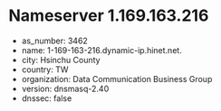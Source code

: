 # Nameserver 1.169.163.216

* as_number: 3462
* name: 1-169-163-216.dynamic-ip.hinet.net.
* city: Hsinchu County
* country: TW
* organization: Data Communication Business Group
* version: dnsmasq-2.40
* dnssec: false
